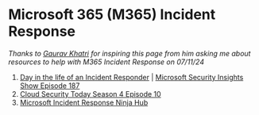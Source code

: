 <h1>Microsoft 365 (M365) Incident Response</h1>

*Thanks to [Gaurav Khatri](https://www.linkedin.com/in/gauraverse/) for inspiring this page from him asking me about resources to help with M365 Incident Response on 07/11/24*

1. [Day in the life of an Incident Responder](https://www.linkedin.com/feed/update/urn:li:activity:7163601846622748672/) | [Microsoft Security Insights Show Episode 187](https://youtu.be/IgzdBDPe0hU)
2. [Cloud Security Today Season 4 Episode 10](https://www.cloudsecuritytoday.com/1723279/15505088-microsoft-365-incident-response)
3. [Microsoft Incident Response Ninja Hub](https://aka.ms/MicrosoftIRNinjaHub)
